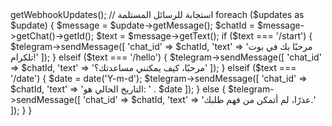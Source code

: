 <?php

// تضمين ملف الكلاسات الخاص بالبوت
require 'vendor/autoload.php';

use Telegram\Bot\Api;

// تعيين توكن البوت الخاص بك
$token = 'YOUR_BOT_TOKEN';

// إنشاء كائن من البوت
$telegram = new Api($token);

// استلام تحديثات التيليجرام
$updates = $telegram->getWebhookUpdates();

// استجابة للرسائل المستلمة
foreach ($updates as $update) {
    $message = $update->getMessage();
    $chatId = $message->getChat()->getId();
    $text = $message->getText();

    if ($text === '/start') {
        $telegram->sendMessage([
            'chat_id' => $chatId,
            'text' => 'مرحبًا بك في بوت تلكرام!'
        ]);
    } elseif ($text === '/hello') {
        $telegram->sendMessage([
            'chat_id' => $chatId,
            'text' => 'مرحبًا، كيف يمكنني مساعدتك؟'
        ]);
    } elseif ($text === '/date') {
        $date = date('Y-m-d');
        $telegram->sendMessage([
            'chat_id' => $chatId,
            'text' => 'التاريخ الحالي هو: ' . $date
        ]);
    } else {
        $telegram->sendMessage([
            'chat_id' => $chatId,
            'text' => 'عذرًا، لم أتمكن من فهم طلبك.'
        ]);
    }
}
